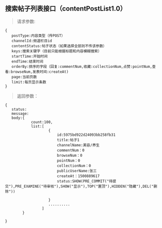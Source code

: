 搜索帖子列表接口（contentPostList1.0）
-----------------------------
>请求参数:

    {
       postType:内容类型（传POST）
       channelId:频道栏目id
       contentStatus:帖子状态（如果选择全部则不传该参数）
       keys:搜索关键字（目前只能根据标题和内容模糊搜索）
       startTime:开始时间
       endTime:结束时间
       orderBy:排序的字段（回复:commentNum,收藏:collectionNum,点赞:pointNum,查看:browseNum,发表时间:createAt)
       page:当前页数
       limit:每页显示条数
    }

>返回参数：

	{
       status:
       message:
       body:{
                count:100,
                list:[
                        {
                            id:5975bd922d24093bb258fb31
                            title:帖子1
                            channelName:美容/养生
                            commentNum：0
                            browseNum：0
                            pointNum：0
                            collectionNum：0
                            publicUserName:张三
                            createAt：1500889617
                            status:SHOW(PRE_COMMIT("待提交"),PRE_EXAMINE("待审核"),SHOW("显示"),TOP("置顶"),HIDDEN("隐藏"),DEL("删除"))
                    
                        }
                        ..........
                     ]
            }
        
	}
